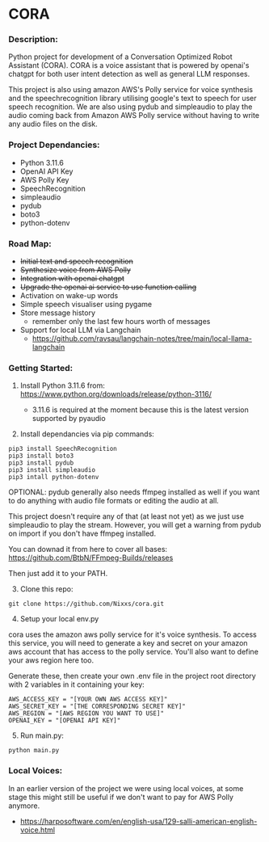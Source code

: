 # CORA
### Description:
Python project for development of a Conversation Optimized Robot Assistant (CORA). CORA is a voice assistant that is powered by openai's chatgpt for both user intent detection as well as general LLM responses. 

This project is also using amazon AWS's Polly service for voice synthesis and the speechrecognition library utilising google's text to speech for user speech recognition. We are also using pydub and simpleaudio to play the audio coming back from Amazon AWS Polly service without having to write any audio files on the disk. 

### Project Dependancies:
- Python 3.11.6
- OpenAI API Key
- AWS Polly Key
- SpeechRecognition
- simpleaudio
- pydub
- boto3
- python-dotenv



### Road Map:
- ~~Initial text and speech recognition~~
- ~~Synthesize voice from AWS Polly~~
- ~~Integration with openai chatgpt~~
- ~~Upgrade the openai ai service to use function calling~~
- Activation on wake-up words
- Simple speech visualiser using pygame
- Store message history
    - remember only the last few hours worth of messages
- Support for local LLM via Langchain
    - https://github.com/ravsau/langchain-notes/tree/main/local-llama-langchain

### Getting Started:
1. Install Python 3.11.6 from: https://www.python.org/downloads/release/python-3116/
    - 3.11.6 is required at the moment because this is the latest version supported by pyaudio

2. Install dependancies via pip commands:
```
pip3 install SpeechRecognition
pip3 install boto3 
pip3 install pydub 
pip3 install simpleaudio
pip3 intall python-dotenv
```
OPTIONAL: 
pydub generally also needs ffmpeg installed as well if you want to do anything with audio file formats or editing the audio at all. 

This project doesn't require any of that (at least not yet) as we just use simpleaudio to play the stream. However, you will get a warning from pydub on import if you don't have ffmpeg installed.

You can downad it from here to cover all bases: https://github.com/BtbN/FFmpeg-Builds/releases

Then just add it to your PATH.

3. Clone this repo:
```
git clone https://github.com/Nixxs/cora.git
```

4. Setup your local env.py

cora uses the amazon aws polly service for it's voice synthesis. To access this service, you will need to generate a key and secret on your amazon aws account that has access to the polly service. You'll also want to define your aws region here too.

Generate these, then create your own .env file in the project root directory with 2 variables in it containing your key:
```
AWS_ACCESS_KEY = "[YOUR OWN AWS ACCESS KEY]"
AWS_SECRET_KEY = "[THE CORRESPONDING SECRET KEY]"
AWS_REGION = "[AWS REGION YOU WANT TO USE]"
OPENAI_KEY = "[OPENAI API KEY]"
```

5. Run main.py:
```
python main.py
```

### Local Voices:
In an earlier version of the project we were using local voices, at some stage this might still be useful if we don't want to pay for AWS Polly anymore.
- https://harposoftware.com/en/english-usa/129-salli-american-english-voice.html
